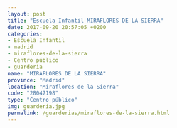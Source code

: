 ```yaml
---
layout: post
title: "Escuela Infantil MIRAFLORES DE LA SIERRA"
date: 2017-09-20 20:57:05 +0200
categories:
- Escuela Infantil
- madrid
- miraflores-de-la-sierra
- Centro público
- guarderia
name: "MIRAFLORES DE LA SIERRA"
province: "Madrid"
location: "Miraflores de la Sierra"
code: "28047198"
type: "Centro público"
img: guarderia.jpg
permalink: /guarderias/miraflores-de-la-sierra.html
---
```

